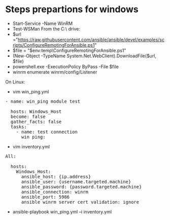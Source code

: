 # Steps prepartions for windows

- Start-Service -Name WinRM
- Test-WSMan
From the C:\ drive: <br>
- $url ="https://raw.githubusercontent.com/ansible/ansible/devel/examples/scripts/ConfigureRemotingForAnsible.ps1"
- $file = "$env:temp\ConfigureRemotingForAnsible.ps1"
- (New-Object -TypeName System.Net.WebClient).DownloadFile($url, $file)
- powershell.exe -ExecutionPolicy ByPass -File $file
- winrm enumerate winrm/config/Listener


On Linux: <br>
- vim win_ping.yml
<pre>
- name: win_ping module test

  hosts: Windows_Host
  become: false
  gather_facts: false
  tasks:
    - name: test connection
      win_ping:
</pre>

- vim inventory.yml
<pre>
All:

  hosts:
    Windows_Host:
      ansible_host: {ip.address}
      ansible_user: {username.targeted.machine}
      ansible_password: {password.targeted.machine}
      ansible_connection: winrm
      ansible_port: 5986
      ansible_winrm_server_cert_validation: ignore
</pre>
- ansible-playbook win_ping.yml –i inventory.yml
